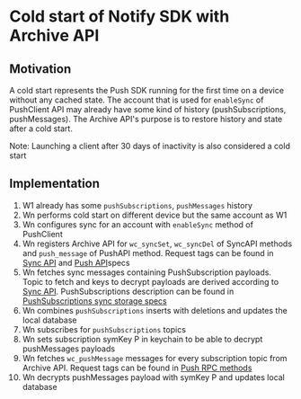 # Cold start of Notify SDK with Archive API

## Motivation

A cold start represents the Push SDK running for the first time on a device without any cached state. The account that is used for `enableSync` of PushClient API may already have some kind of history (pushSubscriptions, pushMessages). The Archive API's purpose is to restore history and state after a cold start.

Note: Launching a client after 30 days of inactivity is also considered a cold start

## Implementation

1. W1 already has some `pushSubscriptions`, `pushMessages` history
2. Wn performs cold start on different device but the same account as W1
3. Wn configures sync for an account with `enableSync` method of PushClient
4. Wn registers Archive API for `wc_syncSet`, `wc_syncDel` of SyncAPI methods and `push_message` of PushAPI method. Request tags can be found in [Sync API](../core/sync/rpc-methods.md) and [Push API](./rpc-methods.md)specs
5. Wn fetches sync messages containing PushSubscription payloads. Topic to fetch and keys to decrypt payloads are derived according to [Sync API](../core/sync/readme.md). PushSubscriptions description can be found in [PushSubscriptions sync storage specs](./usage-of-sync-api.md)
6. Wn combines `pushSubscriptions` inserts with deletions and updates the local database
7. Wn subscribes for `pushSubscriptions` topics
8. Wn sets subscription symKey P in keychain to be able to decrypt pushMessages payloads
9. Wn fetches `wc_pushMessage` messages for every subscription topic from Archive API. Request tags can be found in [Push RPC methods](./rpc-methods.md) 
10. Wn decrypts pushMessages payload with symKey P and updates local database